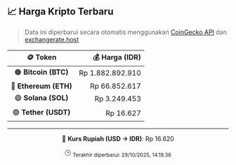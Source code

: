 

<!-- HARGA_KRIPTO -->
## 📈 Harga Kripto Terbaru

> Data ini diperbarui secara otomatis menggunakan [CoinGecko API](https://www.coingecko.com/) dan [exchangerate.host](https://exchangerate.host/)

<div align="center">

| 🪙 Token | 💰 Harga (IDR) |
|:------:|---------------:|
| 🟠 **Bitcoin (BTC)**   | Rp 1.882.892.910 |
| 🔵 **Ethereum (ETH)**  | Rp 66.852.617 |
| 🟣 **Solana (SOL)**    | Rp 3.249.453 |
| 🟢 **Tether (USDT)**   | Rp 16.627 |

---

💱 **Kurs Rupiah (USD → IDR)**: Rp 16.620

🕒 <sub>Terakhir diperbarui: 29/10/2025, 14.19.36</sub>

</div>
<!-- /HARGA_KRIPTO -->